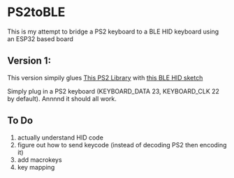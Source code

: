 # PS2toBLE
This is my attempt to bridge a PS2 keyboard to a BLE HID keyboard using an ESP32 based board

## Version 1:

This version simpily glues [This PS2 Library](https://github.com/michalhol/ps2kbdlib) with [this BLE HID sketch](https://gist.github.com/sabas1080/93115fb66e09c9b40e5857a19f3e7787)

Simply plug in a PS2 keyboard (KEYBOARD_DATA 23, KEYBOARD_CLK  22 by default). Annnnd it should all work.

## To Do
1. actually understand HID code
2. figure out how to send keycode (instead of decoding PS2 then encoding it)
3. add macrokeys
4. key mapping